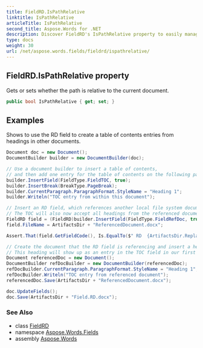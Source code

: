 ```yaml
---
title: FieldRD.IsPathRelative
linktitle: IsPathRelative
articleTitle: IsPathRelative
second_title: Aspose.Words for .NET
description: Discover FieldRD's IsPathRelative property to easily manage document paths. Simplify your coding with flexible path settings for enhanced efficiency!
type: docs
weight: 30
url: /net/aspose.words.fields/fieldrd/ispathrelative/
---
```

## FieldRD.IsPathRelative property

Gets or sets whether the path is relative to the current document.

```csharp
public bool IsPathRelative { get; set; }
```

## Examples

Shows to use the RD field to create a table of contents entries from headings in other documents.

```csharp
Document doc = new Document();
DocumentBuilder builder = new DocumentBuilder(doc);

// Use a document builder to insert a table of contents,
// and then add one entry for the table of contents on the following page.
builder.InsertField(FieldType.FieldTOC, true);
builder.InsertBreak(BreakType.PageBreak);
builder.CurrentParagraph.ParagraphFormat.StyleName = "Heading 1";
builder.Writeln("TOC entry from within this document");

// Insert an RD field, which references another local file system document in its FileName property.
// The TOC will also now accept all headings from the referenced document as entries for its table.
FieldRD field = (FieldRD)builder.InsertField(FieldType.FieldRefDoc, true);
field.FileName = ArtifactsDir + "ReferencedDocument.docx";

Assert.That(field.GetFieldCode(), Is.EqualTo($" RD  {ArtifactsDir.Replace(@"\",@"\\")}ReferencedDocument.docx"));

// Create the document that the RD field is referencing and insert a heading. 
// This heading will show up as an entry in the TOC field in our first document.
Document referencedDoc = new Document();
DocumentBuilder refDocBuilder = new DocumentBuilder(referencedDoc);
refDocBuilder.CurrentParagraph.ParagraphFormat.StyleName = "Heading 1";
refDocBuilder.Writeln("TOC entry from referenced document");
referencedDoc.Save(ArtifactsDir + "ReferencedDocument.docx");

doc.UpdateFields();
doc.Save(ArtifactsDir + "Field.RD.docx");
```

### See Also

* class [FieldRD](../)
* namespace [Aspose.Words.Fields](../../../aspose.words.fields/)
* assembly [Aspose.Words](../../../)
